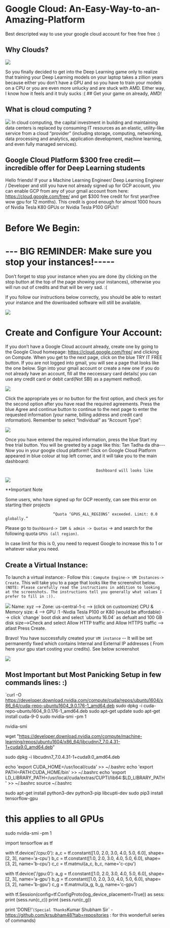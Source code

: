 # Google Cloud: An-Easy-Way-to-an-Amazing-Platform
Best descripted way to use your google cloud account for free free free :) 


## Why Clouds?

<img src="images/E2_1.png" />

So you finally decided to get into the Deep Learning game only to realize that training your Deep Learning models on your laptop takes a zillion years because either you don’t have a GPU and so you have to train your models on a CPU or you are even more unlucky and are stuck with AMD. Either way, I know how it feels and it truly sucks :(
      ## Get your game on already, AMD!

## What is cloud computing ?
<img src="images/E2_1.png" />
In cloud computing, the capital investment in building and maintaining data centers is replaced by consuming IT resources as an elastic, utility-like service from a cloud “provider” (including storage, computing, networking, data processing and analytics, application development, machine learning, and even fully managed services).
      



## Google Cloud Platform $300 free credit — incredible offer for Deep Learning students
Hello friends! 
If your a Machine Learning Engineer/ Deep Learning Engineer / Developer and still you have not already signed up for GCP account, you can enable GCP from any of your gmail account from here: https://cloud.google.com/free/ and get $300 free credit for first year(free wow gpu for 12 months). This credit is good enough for almost 1000 hours of Nvidia Tesla K80 GPUs or Nvidia Tesla P100 GPUs!!

# Before We Begin:
# --- BIG REMINDER: Make sure you stop your instances!-----

Don’t forget to stop your instance when you are done (by clicking on the stop button at the top of the page showing your instances), otherwise you will run out of credits and that will be very sad. :(

If you follow our instructions below correctly, you should be able to restart your instance and the downloaded software will still be available.

<img src="images/E2_1.png" /> 

# Create and Configure Your Account:
If you don’t have a Google Cloud account already, create one by going to the Google Cloud homepage: https://cloud.google.com/free/ and clicking on Compute. When you get to the next page, click on the blue TRY IT FREE button. If you are not logged into gmail, you will see a page that looks like the one below. Sign into your gmail account or create a new one if you do not already have an account, fill all the neccessary card details( you can use any credit card or debit card(Not SBI) as a payment method).


<img src="images/E2_1.png" /> 

Click the appropriate yes or no button for the first option, and check yes for the second option after you have read the required agreements. Press the blue Agree and continue button to continue to the next page to enter the requested information (your name, billing address and credit card information). Remember to select “Individual” as “Account Type”:

<img src="images/E2_1.png" /> 


Once you have entered the required information, press the blue Start my free trial button. You will be greeted by a page like this:
Tan Tadha da dha--- Now you in  your google cloud platform!! Click on Google Cloud Platform appeared in blue colour at top left corner, and it will take you to the main dashboard:
 
                                            Dashboard will looks like
 <img src="images/E2_1.png" /> 
 
 **Important Note

Some users, who have signed up for GCP recently, can see this error on starting their projects

                         “Quota ‘GPUS_ALL_REGIONS’ exceeded. Limit: 0.0 globally.”

Please go to `Dashboard-> IAM & admin -> Quotas` -> and search for the following quota `GPUs (all region)`.

In case limit for this is 0, you need to request Google to increase this to 1 or whatever value you need.

## Create a Virtual Instance:
To launch a virtual instance:- Follow this : `Compute Engine-> VM Instances-> Create`.
This will take you to a page that looks like the screenshot below. `(NOTE: Please carefully read the instructions in addition to looking at the screenshots. The instructions tell you generally what values I prefer to fill in :)).`

<img src="images/E2_1.png" /> 
Name: xyz --> Zone: us-central-1-c --> (click on custoomize) CPU & Memory size: 4 --> GPU :1 -Nvdia Tesla P100 or K80 (would be affordable) --> click `change` boot disk and select `ubuntu 16.04` as defualt and 100 GB disk size-->Check and select Allow HTTP traffic and Allow HTTPS traffic --> atlast Press Create.

Bravo! You have successfully created your `VM instance` -- It will be set permanently fixed which contains Internal and External IP addresses ( From here your gpu start costing your credits). See below screenshot

 <img src="images/E2_1.png" /> 
 
 ## Most Important but Most Panicking Setup in few commands lines: :)
 
`curl -O https://developer.download.nvidia.com/compute/cuda/repos/ubuntu1604/x86_64/cuda-repo-ubuntu1604_9.0.176-1_amd64.deb
sudo dpkg -i cuda-repo-ubuntu1604_9.0.176-1_amd64.deb
sudo apt-get update
sudo apt-get install cuda-9-0
sudo nvidia-smi -pm 1

nvidia-smi

wget "https://developer.download.nvidia.com/compute/machine-learning/repos/ubuntu1604/x86_64/libcudnn7_7.0.4.31-1+cuda9.0_amd64.deb"

sudo dpkg -i libcudnn7_7.0.4.31-1+cuda9.0_amd64.deb

echo 'export CUDA_HOME=/usr/local/cuda' >> ~/.bashrc
echo 'export PATH=$PATH:$CUDA_HOME/bin' >> ~/.bashrc
echo 'export LD_LIBRARY_PATH=/usr/local/cuda/extras/CUPTI/lib64:$LD_LIBRARY_PATH' >> ~/.bashrc
source ~/.bashrc

sudo apt-get install python3-dev python3-pip libcupti-dev
sudo pip3 install tensorflow-gpu

# this applies to all GPUs
sudo nvidia-smi -pm 1


import tensorflow as tf

with tf.device('/cpu:0'):
    a_c = tf.constant([1.0, 2.0, 3.0, 4.0, 5.0, 6.0], shape=[2, 3], name='a-cpu')
    b_c = tf.constant([1.0, 2.0, 3.0, 4.0, 5.0, 6.0], shape=[3, 2], name='b-cpu')
    c_c = tf.matmul(a_c, b_c, name='c-cpu')

with tf.device('/gpu:0'):
    a_g = tf.constant([1.0, 2.0, 3.0, 4.0, 5.0, 6.0], shape=[2, 3], name='a-gpu')
    b_g = tf.constant([1.0, 2.0, 3.0, 4.0, 5.0, 6.0], shape=[3, 2], name='b-gpu')
    c_g = tf.matmul(a_g, b_g, name='c-gpu')

with tf.Session(config=tf.ConfigProto(log_device_placement=True)) as sess:
    print (sess.run(c_c))
    print (sess.run(c_g))

print 'DONE!'`
 (Special Thanks `Kumar Shubham Sir` - https://github.com/krsubham48?tab=repositories : for this wonderfull series of commands) 
 
 



